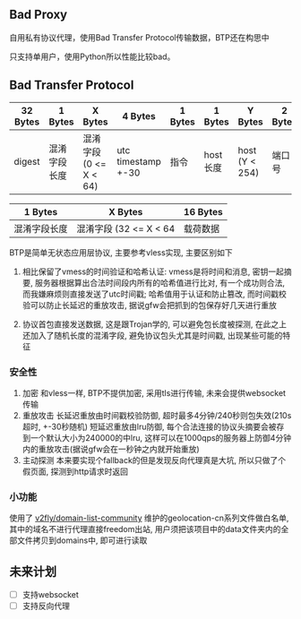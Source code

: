 ## Bad Proxy
自用私有协议代理，使用Bad Transfer Protocol传输数据，BTP还在构思中

只支持单用户，使用Python所以性能比较bad。

## Bad Transfer Protocol

| 32 Bytes | 1 Bytes | X Bytes            | 4 Bytes            | 1 Bytes | 1 Bytes | Y Bytes        | 2 Bytes | Z bytes |
|----------|---------|--------------------|--------------------|---------|---------|----------------|---------|---------|
| digest   | 混淆字段长度  | 混淆字段 (0 <= X < 64) | utc timestamp +-30 | 指令      | host长度  | host (Y < 254) | 端口号     | 数据载荷    |

| 1 Bytes | X Bytes            | 16 Bytes |
|---------|--------------------|----------|
| 混淆字段长度  | 混淆字段 (32 <= X < 64 | 载荷数据     |

BTP是简单无状态应用层协议, 主要参考vless实现, 主要区别如下
1. 相比保留了vmess的时间验证和哈希认证: vmess是将时间和消息, 密钥一起摘要,
服务器根据算出合法时间段内所有的哈希值进行比对, 有一个成功则合法,
而我嫌麻烦则直接发送了utc时间戳; 哈希值用于认证和防止篡改,
而时间戳校验可以防止长延迟的重放攻击, 据说gfw会把抓到的包保存好几天进行重放

2. 协议首包直接发送数据, 这是跟Trojan学的, 可以避免包长度被探测,
在此之上还加入了随机长度的混淆字段, 避免协议包头尤其是时间戳, 出现某些可能的特征

### 安全性
1. 加密
和vless一样, BTP不提供加密, 采用tls进行传输, 未来会提供websocket传输
2. 重放攻击
长延迟重放由时间戳校验防御, 超时最多4分钟/240秒则包失效(210s超时, +-30秒随机)
短延迟重放由lru防御, 每个合法连接的协议头摘要会被存到一个默认大小为240000的中lru,
这样可以在1000qps的服务器上防御4分钟内的重放攻击(据说gfw会在一秒钟之内就开始重放)
3. 主动探测
本来要实现个fallback的但是发现反向代理真是大坑, 所以只做了个假页面, 探测到http请求时返回

### 小功能
使用了 [v2fly/domain-list-community](https://github.com/v2fly/domain-list-community)
维护的geolocation-cn系列文件做白名单, 其中的域名不进行代理直接freedom出站,
用户须把该项目中的data文件夹内的全部文件拷贝到domains中, 即可进行读取

## 未来计划
- [ ] 支持websocket
- [ ] 支持反向代理
